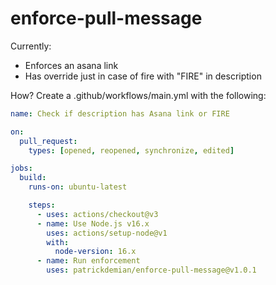 # enforce-pull-message

Currently:
* Enforces an asana link
* Has override just in case of fire with "FIRE" in description

How?
Create a .github/workflows/main.yml with the following:

```yml
name: Check if description has Asana link or FIRE

on: 
  pull_request:
    types: [opened, reopened, synchronize, edited]

jobs:
  build:
    runs-on: ubuntu-latest

    steps:
      - uses: actions/checkout@v3
      - name: Use Node.js v16.x
        uses: actions/setup-node@v1
        with:
          node-version: 16.x
      - name: Run enforcement
        uses: patrickdemian/enforce-pull-message@v1.0.1
```